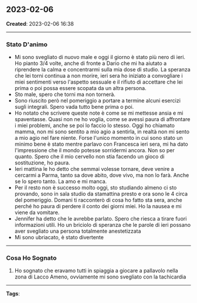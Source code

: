 ## 2023-02-06

**Created**: 2023-02-06 16:38

---

### Stato D'animo

- Mi sono svegliato di nuovo male e oggi il giorno è stato più nero di ieri. Ho pianto 3/4 volte, anche di fronte a Dario che mi ha aiutato a riprendere la calma e concentrarmi sulla mia dose di studio. La speranza che lei torni continua a non morire, ieri sera ho iniziato a convogliare i miei sentimenti verso l'aspetto sessuale e il rifiuto di accettare che lei prima o poi possa essere scopata da un altra persona. 
- Sto male, spero che torni ma non tornerà. 
- Sono riuscito però nel pomeriggio a portare a termine alcuni esercizi sugli integrali. Spero vada tutto bene prima o poi. 
- Ho notato che scrivere queste note è come se mi mettesse ansia e mi spaventasse. Quasi non ne ho voglia, come se avessi paura di affrontare i miei problemi, anche se poi lo faccio lo stesso. Oggi ho chiamato mamma, non mi sono sentito a mio agio a sentirla, in realtà non mi sento a mio agio nel fare niente. Forse l'unico momento in cui sono stato un minimo bene è stato mentre parlavo con Francesca ieri sera, mi ha dato l'impressione che il mondo potesse sorridermi ancora. Non so per quanto. Spero che il mio cervello non stia facendo un gioco di sostituzione, ho paura. 
- Ieri mattina le ho detto che semmai volesse tornare, deve venire a cercarmi a Parma, tanto sa dove abito, dove vivo, ma non lo farà. Anche se lo spero tanto. La amo e mi manca. 
- Per il resto non è successo molto oggi, sto studiando almeno ci sto provando, sono in sala studio da stamattina presto e ora sono le 4 circa del pomeriggio. Domani ti racconterò di cosa ho fatto sta sera, anche perché ho paura di perdere il conto dei giorni miei. Ho la nausea e mi viene da vomitare.
- Jennifer ha detto che le avrebbe parlato. Spero che riesca a tirare fuori informazioni utili. Ho un briciolo di speranza che le parole di ieri possano aver svegliato una persona totalmente anestetizzata
- Mi sono ubriacato, è stato divertente
---

### Cosa Ho Sognato

1. Ho sognato che eravamo tutti in spiaggia a giocare a pallavolo nella zona di Lacco Ameno, ovviamente mi sono svegliato con la tachicardia
---
**Tags**: 